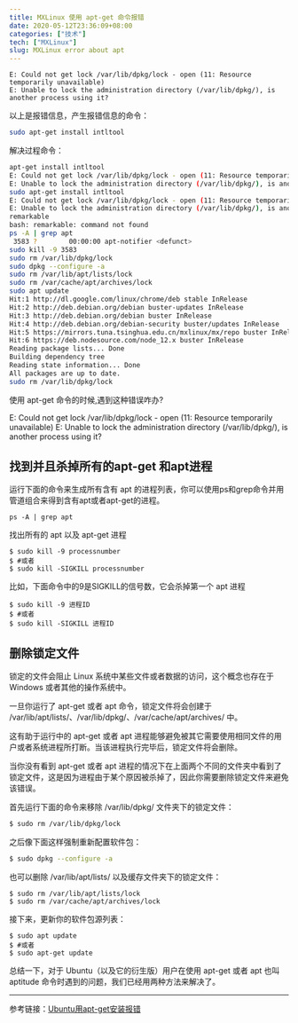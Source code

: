 ```yaml
---
title: MXLinux 使用 apt-get 命令报错
date: 2020-05-12T23:36:09+08:00
categories: ["技术"]
tech: ["MXLinux"]
slug: MXLinux error about apt
---
```


```
E: Could not get lock /var/lib/dpkg/lock - open (11: Resource temporarily unavailable)
E: Unable to lock the administration directory (/var/lib/dpkg/), is another process using it?
```

以上是报错信息，产生报错信息的命令：

```bash
sudo apt-get install intltool
```

解决过程命令：

```bash
apt-get install intltool
E: Could not get lock /var/lib/dpkg/lock - open (11: Resource temporarily unavailable)
E: Unable to lock the administration directory (/var/lib/dpkg/), is another process using it?
sudo apt-get install intltool
E: Could not get lock /var/lib/dpkg/lock - open (11: Resource temporarily unavailable)
E: Unable to lock the administration directory (/var/lib/dpkg/), is another process using it?
remarkable
bash: remarkable: command not found
ps -A | grep apt
 3583 ?        00:00:00 apt-notifier <defunct>
sudo kill -9 3583
sudo rm /var/lib/dpkg/lock
sudo dpkg --configure -a
sudo rm /var/lib/apt/lists/lock
sudo rm /var/cache/apt/archives/lock
sudo apt update
Hit:1 http://dl.google.com/linux/chrome/deb stable InRelease                                       
Hit:2 http://deb.debian.org/debian buster-updates InRelease                                        
Hit:3 http://deb.debian.org/debian buster InRelease                                                
Hit:4 http://deb.debian.org/debian-security buster/updates InRelease                               
Hit:5 https://mirrors.tuna.tsinghua.edu.cn/mxlinux/mx/repo buster InRelease                        
Hit:6 https://deb.nodesource.com/node_12.x buster InRelease
Reading package lists... Done                       
Building dependency tree       
Reading state information... Done
All packages are up to date.
sudo rm /var/lib/dpkg/lock
```

使用 apt-get 命令的时候,遇到这种错误咋办?

E: Could not get lock /var/lib/dpkg/lock - open (11: Resource temporarily unavailable) 
E: Unable to lock the administration directory (/var/lib/dpkg/), is another process using it? 

## 找到并且杀掉所有的apt-get 和apt进程

运行下面的命令来生成所有含有 apt 的进程列表，你可以使用ps和grep命令并用管道组合来得到含有apt或者apt-get的进程。

```
ps -A | grep apt
```

找出所有的 apt 以及 apt-get 进程

```
$ sudo kill -9 processnumber
$ #或者
$ sudo kill -SIGKILL processnumber
```

比如，下面命令中的9是SIGKILL的信号数，它会杀掉第一个 apt 进程
```
$ sudo kill -9 进程ID
$ #或者
$ sudo kill -SIGKILL 进程ID
```

## 删除锁定文件

锁定的文件会阻止 Linux 系统中某些文件或者数据的访问，这个概念也存在于 Windows 或者其他的操作系统中。

一旦你运行了 apt-get 或者 apt 命令，锁定文件将会创建于 /var/lib/apt/lists/、/var/lib/dpkg/、/var/cache/apt/archives/ 中。

这有助于运行中的 apt-get 或者 apt 进程能够避免被其它需要使用相同文件的用户或者系统进程所打断。当该进程执行完毕后，锁定文件将会删除。

当你没有看到 apt-get 或者 apt 进程的情况下在上面两个不同的文件夹中看到了锁定文件，这是因为进程由于某个原因被杀掉了，因此你需要删除锁定文件来避免该错误。

首先运行下面的命令来移除 /var/lib/dpkg/ 文件夹下的锁定文件：

```bash
$ sudo rm /var/lib/dpkg/lock
```

之后像下面这样强制重新配置软件包：

```bash
$ sudo dpkg --configure -a
```

也可以删除 /var/lib/apt/lists/ 以及缓存文件夹下的锁定文件：

```
$ sudo rm /var/lib/apt/lists/lock
$ sudo rm /var/cache/apt/archives/lock
```

接下来，更新你的软件包源列表：

```
$ sudo apt update
$ #或者
$ sudo apt-get update
```

总结一下，对于 Ubuntu（以及它的衍生版）用户在使用 apt-get 或者 apt 也叫 aptitude 命令时遇到的问题，我们已经用两种方法来解决了。

---

参考链接：[Ubuntu用apt-get安装报错](https://blog.csdn.net/weixin_41010198/article/details/87347257)
